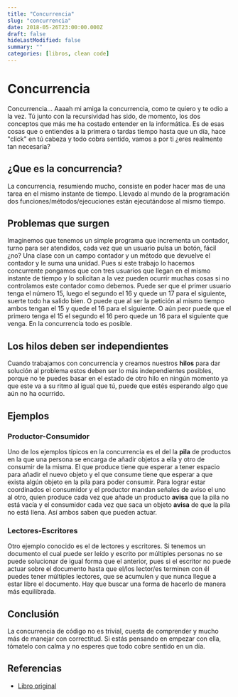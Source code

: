 ```yaml
---
title: "Concurrencia"
slug: "concurrencia"
date: 2018-05-26T23:00:00.000Z
draft: false
hideLastModified: false
summary: ""
categories: [libros, clean code]
---
```


Concurrencia
================================================================================

  Concurrencia... Aaaah mi amiga la concurrencia, como te quiero y te odio a la 
  vez. Tú junto con la recursividad has sido, de momento, los dos conceptos que 
  más me ha costado entender en la informática. Es de esas cosas que o entiendes 
  a la primera o tardas tiempo hasta que un día, hace "click" en tú cabeza y 
  todo cobra sentido, vamos a por ti ¿eres realmente tan necesaria?

¿Que es la concurrencia?
--------------------------------------------------------------------------------

  La concurrencia, resumiendo mucho, consiste en poder hacer mas de una tarea en 
  el mismo instante de tiempo. Llevado al mundo de la programación dos 
  funciones/métodos/ejecuciones están ejecutándose al mismo tiempo.

Problemas que surgen
--------------------------------------------------------------------------------

  Imaginemos que tenemos un simple programa que incrementa un contador, turno 
  para ser atendidos, cada vez que un usuario pulsa un botón, fácil ¿no? Una 
  clase con un campo contador y un método que devuelve el contador y le suma una 
  unidad. Pues si este trabajo lo hacemos concurrente pongamos que con tres 
  usuarios que llegan en el mismo instante de tiempo y lo solicitan a la vez 
  pueden ocurrir muchas cosas si no controlamos este contador como debemos. 
  Puede ser que el primer usuario tenga el número 15, luego el segundo el 16 y 
  quede un 17 para el siguiente, suerte todo ha salido bien. O puede que al ser 
  la petición al mismo tiempo ambos tengan el 15 y quede el 16 para el 
  siguiente. O aún peor puede que el primero tenga el 15 el segundo el 16 pero 
  quede un 16 para el siguiente que venga. En la concurrencia todo es posible.

Los hilos deben ser independientes  
--------------------------------------------------------------------------------

  Cuando trabajamos con concurrencia y creamos nuestros __hilos__ para dar 
  solución al problema estos deben ser lo más independientes posibles, porque no
  te puedes basar en el estado de otro hilo en ningún momento ya que este va a 
  su ritmo al igual que tú, puede que estés esperando algo que aún no ha 
  ocurrido.

Ejemplos
--------------------------------------------------------------------------------

### Productor-Consumidor
 
 Uno de los ejemplos típicos en la concurrencia es el del la __pila__ de 
 productos en la que una persona se encarga de añadir objetos a ella y otro de 
 consumir de la misma. El que produce tiene que esperar a tener espacio para 
 añadir el nuevo objeto y el que consume tiene que esperar a que exista 
 algún objeto en la pila para poder consumir. Para lograr estar coordinados el 
 consumidor y el productor mandan señales de aviso el uno al otro, quien produce 
 cada vez que añade un producto __avisa__ que la pila no está vacía y el 
 consumidor cada vez que saca un objeto __avisa__ de que la pila no está llena. 
 Así ambos saben que pueden actuar.
  
### Lectores-Escritores

  Otro ejemplo conocido es el de lectores y escritores. Si tenemos un documento 
  el cual puede ser leído y escrito por múltiples personas no se puede 
  solucionar de igual forma que el anterior, pues si el escritor no puede actuar
  sobre el documento hasta que el/los lector/es terminen con él puedes tener 
  múltiples lectores, que se acumulen y que nunca llegue a estar libre el 
  documento. Hay que buscar una forma de hacerlo de manera más equilibrada.
  

Conclusión
--------------------------------------------------------------------------------

  La concurrencia de código no es trivial, cuesta de comprender y mucho más de 
  manejar con correctitud. Si estás pensando en empezar con ella, tómatelo con 
  calma y no esperes que todo cobre sentido en un día. 

Referencias
--------------------------------------------------------------------------------

* [Libro original]


<!--------------------- All links here ----------------------------------------> 

[Libro original]: https://leer.amazon.es/kp/embed?asin=B001GSTOAM&preview=newtab&linkCode=kpe&ref_=cm_sw_r_kb_dp_bopYAb3Y71AX3&tag=5413
